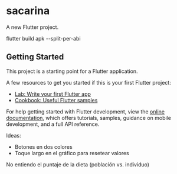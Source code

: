 # sacarina

A new Flutter project.


flutter build apk --split-per-abi

## Getting Started

This project is a starting point for a Flutter application.

A few resources to get you started if this is your first Flutter project:

- [Lab: Write your first Flutter app](https://docs.flutter.dev/get-started/codelab)
- [Cookbook: Useful Flutter samples](https://docs.flutter.dev/cookbook)

For help getting started with Flutter development, view the
[online documentation](https://docs.flutter.dev/), which offers tutorials,
samples, guidance on mobile development, and a full API reference.

Ideas:
- Botones en dos colores
- Toque largo en el gráfico para resetear valores


No entiendo el puntaje de la dieta (población vs. individuo)

